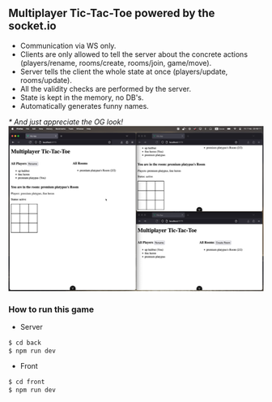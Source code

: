 ## Multiplayer Tic-Tac-Toe powered by the socket.io

- Communication via WS only.
- Clients are only allowed to tell the server about the concrete actions (players/rename, rooms/create, rooms/join, game/move).
- Server tells the client the whole state at once (players/update, rooms/update). 
- All the validity checks are performed by the server. 
- State is kept in the memory, no DB's.
- Automatically generates funny names.


*\* And just appreciate the OG look!*
 ![](./Screenshot%202025-02-07%20at%2020.49.11.png)

 ### How to run this game

- Server
 ```
 $ cd back
 $ npm run dev
 ```

- Front
 ```
 $ cd front
 $ npm run dev
 ```
 
